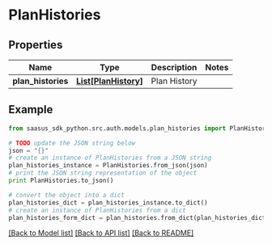 # PlanHistories


## Properties

Name | Type | Description | Notes
------------ | ------------- | ------------- | -------------
**plan_histories** | [**List[PlanHistory]**](PlanHistory.md) | Plan History | 

## Example

```python
from saasus_sdk_python.src.auth.models.plan_histories import PlanHistories

# TODO update the JSON string below
json = "{}"
# create an instance of PlanHistories from a JSON string
plan_histories_instance = PlanHistories.from_json(json)
# print the JSON string representation of the object
print PlanHistories.to_json()

# convert the object into a dict
plan_histories_dict = plan_histories_instance.to_dict()
# create an instance of PlanHistories from a dict
plan_histories_form_dict = plan_histories.from_dict(plan_histories_dict)
```
[[Back to Model list]](../README.md#documentation-for-models) [[Back to API list]](../README.md#documentation-for-api-endpoints) [[Back to README]](../README.md)


